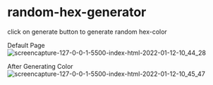 # random-hex-generator

click on generate button to generate random hex-color

Default Page
![screencapture-127-0-0-1-5500-index-html-2022-01-12-10_44_28](https://user-images.githubusercontent.com/66296381/149068050-982a03fd-1688-4202-a237-517f4e47c39c.png)

After Generating Color
![screencapture-127-0-0-1-5500-index-html-2022-01-12-10_45_47](https://user-images.githubusercontent.com/66296381/149068137-fc13bed3-b86a-4ea2-9c98-7285ad061538.png)
